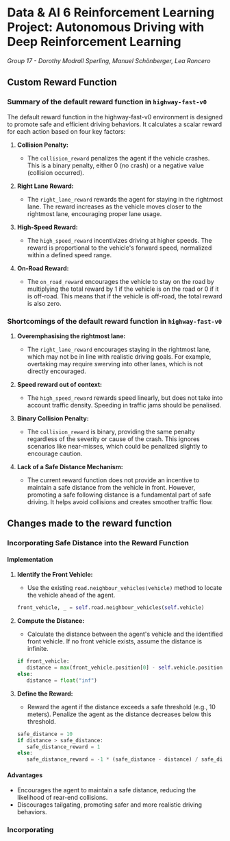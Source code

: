 # Data & AI 6 Reinforcement Learning Project: Autonomous Driving with Deep Reinforcement Learning

_Group 17 - Dorothy Modrall Sperling, Manuel Schönberger, Lea Roncero_

## Custom Reward Function

### Summary of the default reward function in `highway-fast-v0`

The default reward function in the highway-fast-v0 environment is designed to promote safe and efficient driving behaviors. It calculates a scalar reward for each action based on four key factors:

1. **Collision Penalty:**

   - The `collision_reward` penalizes the agent if the vehicle crashes. This is a binary penalty, either 0 (no crash) or a negative value (collision occurred).

2. **Right Lane Reward:**

   - The `right_lane_reward` rewards the agent for staying in the rightmost lane. The reward increases as the vehicle moves closer to the rightmost lane, encouraging proper lane usage.

3. **High-Speed Reward:**

   - The `high_speed_reward` incentivizes driving at higher speeds. The reward is proportional to the vehicle's forward speed, normalized within a defined speed range.

4. **On-Road Reward:**
   - The `on_road_reward` encourages the vehicle to stay on the road by multiplying the total reward by 1 if the vehicle is on the road or 0 if it is off-road. This means that if the vehicle is off-road, the total reward is also zero.

### Shortcomings of the default reward function in `highway-fast-v0`

1. **Overemphasising the rightmost lane:**

   - The `right_lane_reward` encourages staying in the rightmost lane, which may not be in line with realistic driving goals. For example, overtaking may require swerving into other lanes, which is not directly encouraged.

2. **Speed reward out of context:**

   - The `high_speed_reward` rewards speed linearly, but does not take into account traffic density. Speeding in traffic jams should be penalised.

3. **Binary Collision Penalty:**

   - The `collision_reward` is binary, providing the same penalty regardless of the severity or cause of the crash. This ignores scenarios like near-misses, which could be penalized slightly to encourage caution.

4. **Lack of a Safe Distance Mechanism:**

   - The current reward function does not provide an incentive to maintain a safe distance from the vehicle in front. However, promoting a safe following distance is a fundamental part of safe driving. It helps avoid collisions and creates smoother traffic flow.

## Changes made to the reward function

### Incorporating Safe Distance into the Reward Function

#### Implementation

1. **Identify the Front Vehicle:**

   - Use the existing `road.neighbour_vehicles(vehicle)` method to locate the vehicle ahead of the agent.

   ```python
   front_vehicle, _ = self.road.neighbour_vehicles(self.vehicle)

   ```

2. **Compute the Distance:**

   - Calculate the distance between the agent's vehicle and the identified front vehicle. If no front vehicle exists, assume the distance is infinite.

   ```python
   if front_vehicle:
      distance = max(front_vehicle.position[0] - self.vehicle.position[0], 0)
   else:
      distance = float("inf")
   ```

3. **Define the Reward:**

   - Reward the agent if the distance exceeds a safe threshold (e.g., 10 meters). Penalize the agent as the distance decreases below this threshold.

   ```python
   safe_distance = 10
   if distance > safe_distance:
      safe_distance_reward = 1
   else:
      safe_distance_reward = -1 * (safe_distance - distance) / safe_distance
   ```

#### Advantages

- Encourages the agent to maintain a safe distance, reducing the likelihood of rear-end collisions.
- Discourages tailgating, promoting safer and more realistic driving behaviors.

### Incorporating
